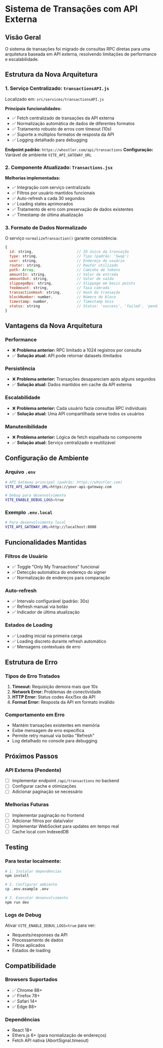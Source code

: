 # Sistema de Transações com API Externa

## Visão Geral

O sistema de transações foi migrado de consultas RPC diretas para uma arquitetura baseada em API externa, resolvendo limitações de performance e escalabilidade.

## Estrutura da Nova Arquitetura

### 1. Serviço Centralizado: `transactionsAPI.js`

Localizado em: `src/services/transactionsAPI.js`

**Principais funcionalidades:**
- ✅ Fetch centralizado de transações da API externa
- ✅ Normalização automática de dados de diferentes formatos
- ✅ Tratamento robusto de erros com timeout (10s)
- ✅ Suporte a múltiplos formatos de resposta da API
- ✅ Logging detalhado para debugging

**Endpoint padrão:** `https://whostler.com/api/transactions`
**Configuração:** Variável de ambiente `VITE_API_GATEWAY_URL`

### 2. Componente Atualizado: `Transactions.jsx`

**Melhorias implementadas:**
- ✅ Integração com serviço centralizado
- ✅ Filtros por usuário mantidos funcionais
- ✅ Auto-refresh a cada 30 segundos
- ✅ Loading states aprimorados
- ✅ Tratamento de erro com preservação de dados existentes
- ✅ Timestamp de última atualização

### 3. Formato de Dados Normalizado

O serviço `normalizeTransaction()` garante consistência:

```javascript
{
  id: string,                    // ID único da transação
  type: string,                  // Tipo (padrão: 'Swap')
  user: string,                  // Endereço do usuário
  router: string,                // Router utilizado
  path: Array,                   // Caminho de tokens
  amountIn: string,              // Valor de entrada
  amountOut: string,             // Valor de saída
  slippageBps: string,           // Slippage em basis points
  feeAmount: string,             // Taxa cobrada
  transactionHash: string,       // Hash da transação
  blockNumber: number,           // Número do bloco
  timestamp: number,             // Timestamp Unix
  status: string                 // Status: 'success', 'failed', 'pending', 'unknown'
}
```

## Vantagens da Nova Arquitetura

### Performance
- ❌ **Problema anterior:** RPC limitado a 1024 registros por consulta
- ✅ **Solução atual:** API pode retornar datasets ilimitados

### Persistência
- ❌ **Problema anterior:** Transações desapareciam após alguns segundos
- ✅ **Solução atual:** Dados mantidos em cache da API externa

### Escalabilidade
- ❌ **Problema anterior:** Cada usuário fazia consultas RPC individuais
- ✅ **Solução atual:** Uma API compartilhada serve todos os usuários

### Manutenibilidade
- ❌ **Problema anterior:** Lógica de fetch espalhada no componente
- ✅ **Solução atual:** Serviço centralizado e reutilizável

## Configuração de Ambiente

### Arquivo `.env`
```bash
# API Gateway principal (padrão: https://whostler.com)
VITE_API_GATEWAY_URL=https://your-api-gateway.com

# Debug para desenvolvimento
VITE_ENABLE_DEBUG_LOGS=true
```

### Exemplo `.env.local`
```bash
# Para desenvolvimento local
VITE_API_GATEWAY_URL=http://localhost:8080
```

## Funcionalidades Mantidas

### Filtros de Usuário
- ✅ Toggle "Only My Transactions" funcional
- ✅ Detecção automática do endereço do signer
- ✅ Normalização de endereços para comparação

### Auto-refresh
- ✅ Intervalo configurável (padrão: 30s)
- ✅ Refresh manual via botão
- ✅ Indicador de última atualização

### Estados de Loading
- ✅ Loading inicial na primeira carga
- ✅ Loading discreto durante refresh automático
- ✅ Mensagens contextuais de erro

## Estrutura de Erro

### Tipos de Erro Tratados
1. **Timeout:** Requisição demora mais que 10s
2. **Network Error:** Problemas de conectividade
3. **HTTP Error:** Status codes 4xx/5xx da API
4. **Format Error:** Resposta da API em formato inválido

### Comportamento em Erro
- Mantém transações existentes em memória
- Exibe mensagem de erro específica
- Permite retry manual via botão "Refresh"
- Log detalhado no console para debugging

## Próximos Passos

### API Externa (Pendente)
- [ ] Implementar endpoint `/api/transactions` no backend
- [ ] Configurar cache e otimizações
- [ ] Adicionar paginação se necessário

### Melhorias Futuras
- [ ] Implementar paginação no frontend
- [ ] Adicionar filtros por data/valor
- [ ] Implementar WebSocket para updates em tempo real
- [ ] Cache local com IndexedDB

## Testing

### Para testar localmente:
```bash
# 1. Instalar dependências
npm install

# 2. Configurar ambiente
cp .env.example .env

# 3. Executar desenvolvimento
npm run dev
```

### Logs de Debug
Ativar `VITE_ENABLE_DEBUG_LOGS=true` para ver:
- Requests/responses da API
- Processamento de dados
- Filtros aplicados
- Estados de loading

## Compatibilidade

### Browsers Suportados
- ✅ Chrome 88+
- ✅ Firefox 78+
- ✅ Safari 14+
- ✅ Edge 88+

### Dependências
- React 18+
- Ethers.js 6+ (para normalização de endereços)
- Fetch API nativa (AbortSignal.timeout)